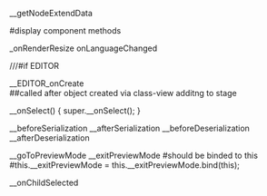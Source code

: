 __getNodeExtendData




#display component methods

_onRenderResize
onLanguageChanged

///#if EDITOR

__EDITOR_onCreate  
##called after object created via class-view additng to stage

__onSelect() {
	super.__onSelect();
}

__beforeSerialization
__afterSerialization
__beforeDeserialization
__afterDeserialization

__goToPreviewMode
__exitPreviewMode
#should be binded to this
#this.__exitPreviewMode = this.__exitPreviewMode.bind(this);

__onChildSelected